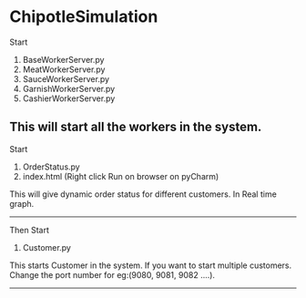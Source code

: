# ChipotleSimulation

Start 
1. BaseWorkerServer.py
2. MeatWorkerServer.py
3. SauceWorkerServer.py
4. GarnishWorkerServer.py
5. CashierWorkerServer.py

This will start all the workers in the system.
-------------------------------------------------------------------------------------------

Start
1. OrderStatus.py
2. index.html (Right click Run on browser on pyCharm)

This will give dynamic order status for different customers. In Real time graph.

-------------------------------------------------------------------------------------------

Then Start 
1. Customer.py

This starts Customer in the system.
If you want to start multiple customers. Change the port number for eg:(9080, 9081, 9082 ....).

-------------------------------------------------------------------------------------------



